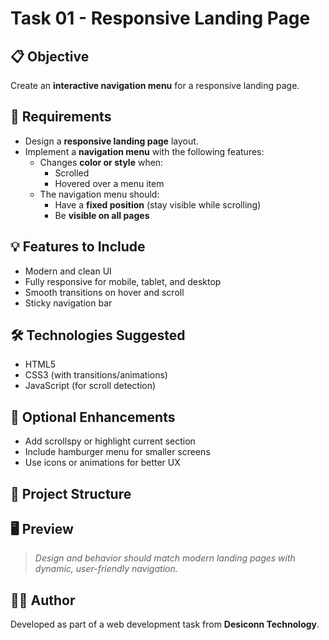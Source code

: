 # Task 01 - Responsive Landing Page

## 📋 Objective
Create an **interactive navigation menu** for a responsive landing page.

## 🎯 Requirements

- Design a **responsive landing page** layout.
- Implement a **navigation menu** with the following features:
  - Changes **color or style** when:
    - Scrolled
    - Hovered over a menu item
  - The navigation menu should:
    - Have a **fixed position** (stay visible while scrolling)
    - Be **visible on all pages**

## 💡 Features to Include

- Modern and clean UI
- Fully responsive for mobile, tablet, and desktop
- Smooth transitions on hover and scroll
- Sticky navigation bar

## 🛠️ Technologies Suggested

- HTML5
- CSS3 (with transitions/animations)
- JavaScript (for scroll detection)

## 🔧 Optional Enhancements

- Add scrollspy or highlight current section
- Include hamburger menu for smaller screens
- Use icons or animations for better UX

## 📁 Project Structure


## 🖥️ Preview

> *Design and behavior should match modern landing pages with dynamic, user-friendly navigation.*

## 👨‍💻 Author
Developed as part of a web development task from **Desiconn Technology**.
